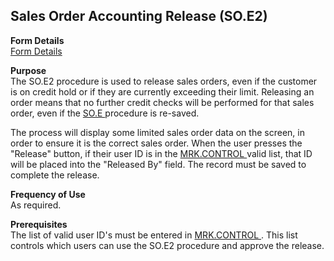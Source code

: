 ##  Sales Order Accounting Release (SO.E2)

<PageHeader />

**Form Details**  
[ Form Details ](SO-E2-1/README.md)   

**Purpose**  
The SO.E2 procedure is used to release sales orders, even if the customer is on credit hold or if they are currently exceeding their limit. Releasing an order means that no further credit checks will be performed for that sales order, even if the [ SO.E ](../SO-E/README.md) procedure is re-saved.   
  
The process will display some limited sales order data on the screen, in order to ensure it is the correct sales order. When the user presses the "Release" button, if their user ID is in the [ MRK.CONTROL ](../MRK-CONTROL/README.md) valid list, that ID will be placed into the "Released By" field. The record must be saved to complete the release. 

**Frequency of Use**  
As required.

**Prerequisites**  
The list of valid user ID's must be entered in [ MRK.CONTROL ](../MRK-CONTROL/README.md) . This list controls which users can use the SO.E2 procedure and approve the release. 

<badge text= "Version 8.10.57" vertical="middle" />

<PageFooter />